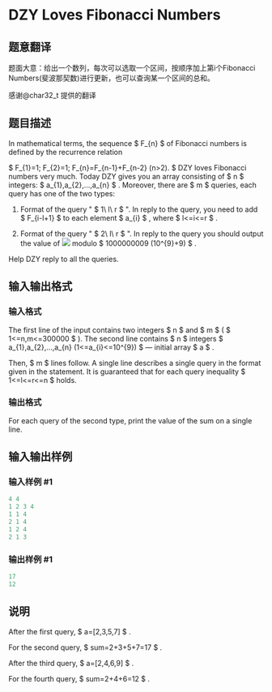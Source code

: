# DZY Loves Fibonacci Numbers

## 题意翻译

题面大意：给出一个数列，每次可以选取一个区间，按顺序加上第i个Fibonacci Numbers(斐波那契数)进行更新，也可以查询某一个区间的总和。

感谢@char32_t 提供的翻译

## 题目描述

In mathematical terms, the sequence $ F_{n} $ of Fibonacci numbers is defined by the recurrence relation

$ F_{1}=1; F_{2}=1; F_{n}=F_{n-1}+F_{n-2} (n>2). $ DZY loves Fibonacci numbers very much. Today DZY gives you an array consisting of $ n $ integers: $ a_{1},a_{2},...,a_{n} $ . Moreover, there are $ m $ queries, each query has one of the two types:

1. Format of the query " $ 1\ l\ r $ ". In reply to the query, you need to add $ F_{i-l+1} $ to each element $ a_{i} $ , where $ l<=i<=r $ .

2. Format of the query " $ 2\ l\ r $ ". In reply to the query you should output the value of ![](https://cdn.luogu.com.cn/upload/vjudge_pic/CF446C/9b1c73158dd7a4166f7d8fde16bb75f36899bc0e.png) modulo $ 1000000009 (10^{9}+9) $ .

Help DZY reply to all the queries.

## 输入输出格式

### 输入格式

The first line of the input contains two integers $ n $ and $ m $ ( $ 1<=n,m<=300000 $ ). The second line contains $ n $ integers $ a_{1},a_{2},...,a_{n} (1<=a_{i}<=10^{9}) $ — initial array $ a $ .

Then, $ m $ lines follow. A single line describes a single query in the format given in the statement. It is guaranteed that for each query inequality $ 1<=l<=r<=n $ holds.

### 输出格式

For each query of the second type, print the value of the sum on a single line.

## 输入输出样例

### 输入样例 #1

```cpp
4 4
1 2 3 4
1 1 4
2 1 4
1 2 4
2 1 3

```
### 输出样例 #1

```cpp
17
12

```
## 说明

After the first query, $ a=[2,3,5,7] $ .

For the second query, $ sum=2+3+5+7=17 $ .

After the third query, $ a=[2,4,6,9] $ .

For the fourth query, $ sum=2+4+6=12 $ .

